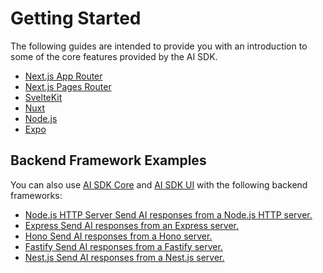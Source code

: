 # Getting Started

The following guides are intended to provide you with an introduction to some of the core features provided by the AI SDK.

- [Next.js App Router](getting-started/nextjs-app-router.md)
- [Next.js Pages Router](getting-started/nextjs-pages-router.md)
- [SvelteKit](getting-started/svelte.md)
- [Nuxt](getting-started/nuxt.md)
- [Node.js](getting-started/nodejs.md)
- [Expo](getting-started/expo.md)

## Backend Framework Examples

You can also use [AI SDK Core](ai-sdk-core/overview.md) and [AI SDK UI](ai-sdk-ui/overview.md) with the following backend frameworks:

- [Node.js HTTP Server Send AI responses from a Node.js HTTP server.](/examples/api-servers/node-js-http-server)
- [Express Send AI responses from an Express server.](/examples/api-servers/express)
- [Hono Send AI responses from a Hono server.](/examples/api-servers/hono)
- [Fastify Send AI responses from a Fastify server.](/examples/api-servers/fastify)
- [Nest.js Send AI responses from a Nest.js server.](/examples/api-servers/nest)
